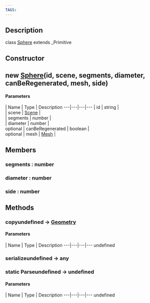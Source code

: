 ```yaml
---
TAGS:
---
```

## Description

class [Sphere](/classes/2.4/Sphere) extends _Primitive



## Constructor

## new [Sphere](/classes/2.4/Sphere)(id, scene, segments, diameter, canBeRegenerated, mesh, side)



#### Parameters
 | Name | Type | Description
---|---|---|---
 | id | string |   
 | scene | [Scene](/classes/2.4/Scene) |   
 | segments | number |   
 | diameter | number |   
optional | canBeRegenerated | boolean |   
optional | mesh | [Mesh](/classes/2.4/Mesh) |   
## Members

### segments : number



### diameter : number



### side : number



## Methods

### copyundefined &rarr; [Geometry](/classes/2.4/Geometry)



#### Parameters
 | Name | Type | Description
---|---|---|---
undefined
### serializeundefined &rarr; any


### static Parseundefined &rarr; undefined



#### Parameters
 | Name | Type | Description
---|---|---|---
undefined
